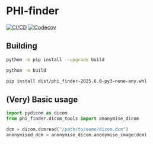# PHI-finder

[![CI/CD](https://github.com/australian-imaging-service/phi-finder/actions/workflows/ci-cd.yml/badge.svg)](https://github.com/australian-imaging-service/phi-finder/actions/workflows/ci-cd.yml)
[![Codecov](https://codecov.io/gh/australian-imaging-service/phi-finder/branch/main/graph/badge.svg?token=UIS0OGPST7)](https://codecov.io/gh/australian-imaging-service/phi-finder)

## Building

```bash
python -m pip install --upgrade build

python -m build

pip install dist/phi_finder-2025.6.0-py3-none-any.whl
```

## (Very) Basic usage

```python
import pydicom as dicom
from phi_finder.dicom_tools import anonymise_dicom

dcm = dicom.dcmread("/path/to/some/dicom.dcm")
anonymised_dcm = anonymise_dicom.anonymise_image(dcm)

```
